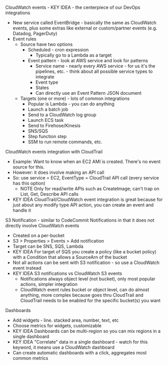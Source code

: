 CloudWatch events - KEY IDEA - the centerpiece of our DevOps integrations
- New service called EventBridge - basically the same as CloudWatch events, plus some extras like external or custom/partner events (e.g. Datadog, PagerDuty)
- Event rules
  - Source have two options
    - Scheduled - cron expression
	  - Typically go to a Lambda as a target
    - Event pattern - look at AWS service and look for patterns
	  - Service name - nearly every AWS service - for us it's the pipelines, etc. - think about all possible service types to integrate
	  - Event type
	  - States
	  - Can directly use an Event Pattern JSON document
  - Targets (one or more) - lots of common integrations
    - Popular is Lambda - you can do anything
	- Launch a batch job
	- Send to a CloudWatch log group
	- Launch ECS task
	- Send to Firehose/Kinesis
	- SNS/SQS
	- Step function step
	- SSM to run remote commands, etc.

CloudWatch events integration with CloudTrail
- Example: Want to know when an EC2 AMI is created. There's no event source for this.
- However: it does involve making an API call
- So: use service = EC2, EventType = CloudTrail API call (every service has this option)
  - NOTE Only for read/write APIs such as CreateImage; can't trap on List, Get, Describe API calls
- KEY IDEA CloudTrail/CloudWatch event integration is great because for just about any modify type API action, you can create an event and handle it

S3 Notification - similar to CodeCommit Notifications in that it does not directly involve CloudWatch events
- Created on a per-bucket
- S3 > Properties > Events > Add notification
- Target can be SNS, SQS, Lambda
- KEY IDEA For target of SQS you create a policy (like a bucket policy) with a Condition that allows a SourceArn of the bucket
- Not all actions can be sent with S3 notification - so use a CloudWatch event instead
- KEY IDEA S3 notifications vs CloudWatch S3 events
  - Notifications always object level (not bucket), only most popular actions, simpler integration
  - CloudWatch event rules bucket or object level, can do almost anything, more complex because goes thru CloudTrail and CloudTrail needs to be enabled for the specific bucket(s) you want

Dashboards
- Add widgets - line. stacked area, number, text, etc
- Choose metrics for widgets, customizable
- KEY IDEA Dashboards can be multi-region so you can mix regions in a single dashboard
- KEY IDEA "Correlate" data in a single dashboard - watch for this keyword, it means use a CloudWatch dashboard
- Can create automatic dashboards with a click, aggregates most common metrics
